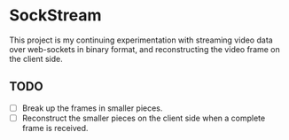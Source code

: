 # SockStream

This project is my continuing experimentation with streaming video data over web-sockets in binary format,
and reconstructing the video frame on the client side.

## TODO

- [ ] Break up the frames in smaller pieces.
- [ ] Reconstruct the smaller pieces on the client side when a complete frame is received.